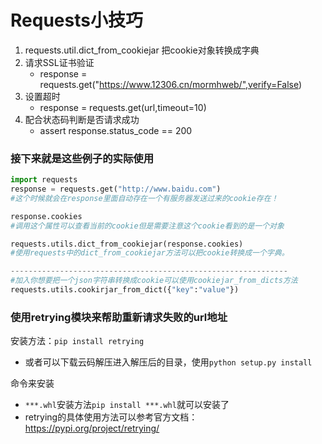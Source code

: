 # Requests小技巧

1. requests.util.dict_from_cookiejar  把cookie对象转换成字典
2. 请求SSL证书验证
   - response = requests.get("https://www.12306.cn/mormhweb/",verify=False)
3. 设置超时
   - response = requests.get(url,timeout=10)
4. 配合状态码判断是否请求成功
   - assert response.status_code == 200



### 接下来就是这些例子的实际使用

```python
import requests
response = requests.get("http://www.baidu.com")
#这个时候就会在response里面自动存在一个有服务器发送过来的cookie存在！

response.cookies
#调用这个属性可以查看当前的cookie但是需要注意这个cookie看到的是一个对象

requests.utils.dict_from_cookiejar(response.cookies)
#使用requests中的dict_from_cookiejar方法可以把cookie转换成一个字典。

--------------------------------------------------------------
#加入你想要把一个json字符串转换成cookie可以使用cookiejar_from_dicts方法
requests.utils.cookirjar_from_dict({"key":"value"})
```

### 使用retrying模块来帮助重新请求失败的url地址

安装方法：`pip install retrying`

- 或者可以下载云码解压进入解压后的目录，使用`python setup.py install`

命令来安装

- `***.whl`安装方法`pip install ***.whl`就可以安装了
- retrying的具体使用方法可以参考官方文档：<https://pypi.org/project/retrying/>